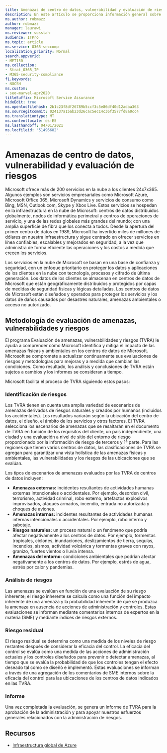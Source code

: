 ```yaml
---
title: Amenazas de centro de datos, vulnerabilidad y evaluación de riesgos
description: En este artículo se proporciona información general sobre la amenaza del centro de datos, la vulnerabilidad y la evaluación de riesgos en Microsoft 365.
ms.author: robmazz
author: robmazz
manager: laurawi
ms.reviewer: sosstah
audience: ITPro
ms.topic: article
ms.service: O365-seccomp
localization_priority: Normal
search.appverid:
- MET150
ms.collection:
- Strat_O365_IP
- M365-security-compliance
f1.keywords:
- NOCSH
ms.custom:
- seo-marvel-apr2020
titleSuffix: Microsoft Service Assurance
hideEdit: true
ms.openlocfilehash: 2b1c23f8df26789b5ccf3c5e86df40d12adaa363
ms.sourcegitcommit: 024137a15ab23d26cac5ec14c36f3577fd8a0cc4
ms.translationtype: MT
ms.contentlocale: es-ES
ms.lasthandoff: 04/01/2021
ms.locfileid: "51496682"
---
```

# <a name="datacenter-threat-vulnerability-and-risk-assessment"></a>Amenazas de centro de datos, vulnerabilidad y evaluación de riesgos

Microsoft ofrece más de 200 servicios en la nube a los clientes 24x7x365. Algunos ejemplos son servicios empresariales como Microsoft Azure, Microsoft Office 365, Microsoft Dynamics y servicios de consumo como Bing, MSN, Outlook.com, Skype y Xbox Live. Estos servicios se hospedan en la infraestructura en la nube de Microsoft: centros de datos distribuidos globalmente, nodos de informática perimetral y centros de operaciones de servicio, y una de las redes globales más grandes del mundo; con una amplia superficie de fibra que los conecta a todos. Desde la apertura del primer centro de datos en 1989, Microsoft ha invertido miles de millones de dólares en nuestra infraestructura y sigue centrado en ofrecer servicios en línea confiables, escalables y mejorados en seguridad, a la vez que administra de forma eficiente las operaciones y los costos a medida que crecen los servicios.

Los servicios en la nube de Microsoft se basan en una base de confianza y seguridad, con un enfoque prioritario en proteger los datos y aplicaciones de los clientes en la nube con tecnología, procesos y cifrado de última generación. Los datos de los clientes se almacenan en centros de datos de Microsoft que están geográficamente distribuidos y protegidos por capas de medidas de seguridad físicas y lógicas detalladas. Los centros de datos de Microsoft están diseñados y operados para proteger los servicios y los datos de daños causados por desastres naturales, amenazas ambientales o acceso no autorizado.

## <a name="threat-vulnerability-and-risk-assessment-methodology"></a>Metodología de evaluación de amenazas, vulnerabilidades y riesgos

El programa Evaluación de amenazas, vulnerabilidades y riesgos (TVRA) le ayuda a comprender cómo Microsoft identifica y mitiga el impacto de las amenazas físicas y ambientales en los centros de datos de Microsoft. Microsoft se compromete a actualizar continuamente sus evaluaciones de riesgos y metodologías para mejoras y a medida que cambian las condiciones. Como resultado, los análisis y conclusiones de TVRA están sujetos a cambios y los informes se consideran a tiempo.

Microsoft facilita el proceso de TVRA siguiendo estos pasos:

### <a name="risk-identification"></a>Identificación de riesgos

Los TVRA tienen en cuenta una amplia variedad de escenarios de amenazas derivados de riesgos naturales y creados por humanos (incluidos los accidentales). Los resultados variarán según la ubicación del centro de datos, el diseño, el ámbito de los servicios y otros factores. El TVRA selecciona los escenarios de amenazas que se resaltarán en el documento de TVRA en función de los requisitos del cliente, un país independiente, una ciudad y una evaluación a nivel de sitio del entorno de riesgo proporcionado por la información de riesgo de terceros y 1ª parte. Para las regiones que tienen varios centros de datos, las clasificaciones de TVRA se agregan para garantizar una vista holística de las amenazas físicas y ambientales, las vulnerabilidades y los riesgos de las ubicaciones que se evalúan.

Los tipos de escenarios de amenazas evaluados por las TVRA de centros de datos incluyen:

- **Amenazas externas:** incidentes resultantes de actividades humanas externas intencionales o accidentales. Por ejemplo, desorden civil, terrorismo, actividad criminal, robo externo, artefactos explosivos improvisados, ataques armados, incendio, entrada no autorizada y choques de aviones.
- **Amenazas internas:** incidentes resultantes de actividades humanas internas intencionales o accidentales. Por ejemplo, robo interno y sabotaje.
- **Riesgos naturales:** un proceso natural o un fenómeno que podría afectar negativamente a los centros de datos. Por ejemplo, tormentas tropicales, ciclones, inundaciones, deslizamientos de tierra, sequías, incendios, sismos, actividad volcánica y tormentas graves con rayos, granizo, fuertes vientos o lluvia intensa.
- **Amenazas del entorno:** condiciones ambientales que podrían afectar negativamente a los centros de datos. Por ejemplo, estrés de agua, estrés por calor y pandemias.

### <a name="risk-analysis"></a>Análisis de riesgos

Las amenazas se evalúan en función de una evaluación de su riesgo inherente; el riesgo inherente se calcula como una función del impacto inherente de una amenaza y la probabilidad inherente de que se produzca la amenaza en ausencia de acciones de administración y controles. Estas evaluaciones se informan mediante comentarios internos de expertos en la materia (SME) y mediante índices de riesgos externos.

### <a name="residual-risk"></a>Riesgo residual

El riesgo residual se determina como una medida de los niveles de riesgo restantes después de considerar la eficacia del control. La eficacia del control se evalúa como una medida de las acciones de administración actuales y los controles diseñados para prevenir o detectar amenazas, al tiempo que se evalúa la probabilidad de que los controles tengan el efecto deseado tal como se diseñó e implementó. Estas evaluaciones se informan a través de una agregación de los comentarios de SME internos sobre la eficacia del control para las ubicaciones de los centros de datos indicados en las TVRA.

### <a name="report"></a>Informe

Una vez completada la evaluación, se genera un informe de TVRA para la aprobación de la administración y para apoyar nuestros esfuerzos generales relacionados con la administración de riesgos.

## <a name="resources"></a>Recursos

- [Infraestructura global de Azure](https://www.microsoft.com/datacenters)
